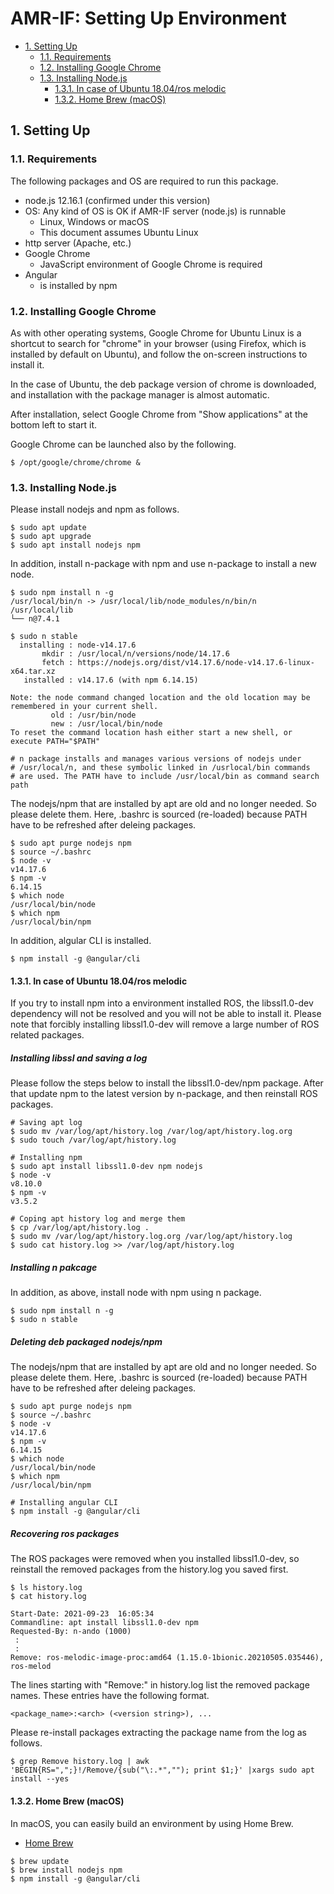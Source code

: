 ﻿# AMR-IF: Setting Up Environment

<!-- TOC -->

- [1. Setting Up](#1-setting-up)
    - [1.1. Requirements](#11-requirements)
    - [1.2. Installing Google Chrome](#12-installing-google-chrome)
    - [1.3. Installing Node.js](#13-installing-nodejs)
        - [1.3.1. In case of Ubuntu 18.04/ros melodic](#131-in-case-of-ubuntu-1804ros-melodic)
        - [1.3.2. Home Brew (macOS)](#132-home-brew-macos)

<!-- /TOC -->

## 1. Setting Up

### 1.1. Requirements

The following packages and OS are required to run this package.

- node.js 12.16.1 (confirmed under this version)
- OS: Any kind of OS is OK if AMR-IF server (node.js) is runnable
  - Linux, Windows or macOS
  - This document assumes Ubuntu Linux
- http server (Apache, etc.)
- Google Chrome
  - JavaScript environment of Google Chrome is required
- Angular
  - is installed by npm
  
### 1.2. Installing Google Chrome

As with other operating systems, Google Chrome for Ubuntu Linux is a
shortcut to search for "chrome" in your browser (using Firefox, which is
installed by default on Ubuntu), and follow the on-screen instructions
to install it.

In the case of Ubuntu, the deb package version of chrome is downloaded,
and installation with the package manager is almost automatic.

After installation, select Google Chrome from "Show applications" at the
bottom left to start it.

Google Chrome can be launched also by the following.

```shell
$ /opt/google/chrome/chrome &
```

### 1.3. Installing Node.js

Please install nodejs and npm as follows.

```shell
$ sudo apt update
$ sudo apt upgrade
$ sudo apt install nodejs npm
```

In addition, install n-package with npm and use n-package to install a new node.

```shell
$ sudo npm install n -g
/usr/local/bin/n -> /usr/local/lib/node_modules/n/bin/n
/usr/local/lib
└── n@7.4.1 

$ sudo n stable
  installing : node-v14.17.6
       mkdir : /usr/local/n/versions/node/14.17.6
       fetch : https://nodejs.org/dist/v14.17.6/node-v14.17.6-linux-x64.tar.xz
   installed : v14.17.6 (with npm 6.14.15)

Note: the node command changed location and the old location may be remembered in your current shell.
         old : /usr/bin/node
         new : /usr/local/bin/node
To reset the command location hash either start a new shell, or execute PATH="$PATH"

# n package installs and manages various versions of nodejs under 
# /usr/local/n, and these symbolic linked in /usrlocal/bin commands
# are used. The PATH have to include /usr/local/bin as command search path
```
The nodejs/npm that are installed by apt are old and no longer needed.
So please delete them. Here, .bashrc is sourced (re-loaded) because PATH
have to be refreshed after deleing packages.

```shell
$ sudo apt purge nodejs npm
$ source ~/.bashrc
$ node -v
v14.17.6
$ npm -v
6.14.15
$ which node
/usr/local/bin/node
$ which npm
/usr/local/bin/npm
```

In addition, algular CLI is installed.

```shell
$ npm install -g @angular/cli
```

#### 1.3.1. In case of Ubuntu 18.04/ros melodic

If you try to install npm into a environment installed ROS, the
libssl1.0-dev dependency will not be resolved and you will not be able
to install it. Please note that forcibly installing libssl1.0-dev will
remove a large number of ROS related packages.


##### Installing libssl and saving a log

Please follow the steps below to install the libssl1.0-dev/npm package.
After that update npm to the latest version by n-package, and then
reinstall ROS packages.


```shell
# Saving apt log
$ sudo mv /var/log/apt/history.log /var/log/apt/history.log.org
$ sudo touch /var/log/apt/history.log

# Installing npm
$ sudo apt install libssl1.0-dev npm nodejs
$ node -v
v8.10.0
$ npm -v
v3.5.2

# Coping apt history log and merge them
$ cp /var/log/apt/history.log .
$ sudo mv /var/log/apt/history.log.org /var/log/apt/history.log
$ sudo cat history.log >> /var/log/apt/history.log
```

##### Installing n pakcage

In addition, as above, install node with npm using n package.

```shell
$ sudo npm install n -g
$ sudo n stable
```

##### Deleting deb packaged nodejs/npm

The nodejs/npm that are installed by apt are old and no longer needed.
So please delete them. Here, .bashrc is sourced (re-loaded) because PATH
have to be refreshed after deleing packages.

```shell
$ sudo apt purge nodejs npm
$ source ~/.bashrc
$ node -v
v14.17.6
$ npm -v
6.14.15
$ which node
/usr/local/bin/node
$ which npm
/usr/local/bin/npm

# Installing angular CLI
$ npm install -g @angular/cli
```

##### Recovering ros packages

The ROS packages were removed when you installed libssl1.0-dev, so
reinstall the removed packages from the history.log you saved first.

```shell
$ ls history.log
$ cat history.log

Start-Date: 2021-09-23  16:05:34
Commandline: apt install libssl1.0-dev npm
Requested-By: n-ando (1000)
 :
 :
Remove: ros-melodic-image-proc:amd64 (1.15.0-1bionic.20210505.035446), ros-melod
```

The lines starting with "Remove:" in history.log list the removed
package names. These entries have the following format.

```
<package_name>:<arch> (<version string>), ...
```

Please re-install packages extracting the package name from the log as follows.

```shell
$ grep Remove history.log | awk 'BEGIN{RS=",";}!/Remove/{sub("\:.*",""); print $1;}' |xargs sudo apt install --yes
```

#### 1.3.2. Home Brew (macOS)

In macOS, you can easily build an environment by using Home Brew.

- [Home Brew](https://brew.sh/index_ja)

```shell
$ brew update
$ brew install nodejs npm
$ npm install -g @angular/cli
```

